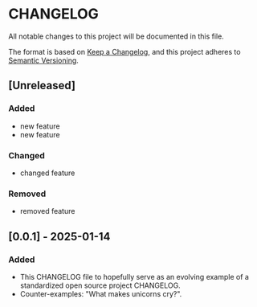 # CHANGELOG

All notable changes to this project will be documented in this file.

The format is based on [Keep a Changelog](https://keepachangelog.com/en/1.1.0/),
and this project adheres to [Semantic Versioning](https://semver.org/spec/v2.0.0.html).

## [Unreleased]

### Added

- new feature 
- new feature


### Changed

- changed feature

### Removed

- removed feature

## [0.0.1] - 2025-01-14

### Added

- This CHANGELOG file to hopefully serve as an evolving example of a
  standardized open source project CHANGELOG.
- Counter-examples: "What makes unicorns cry?".

